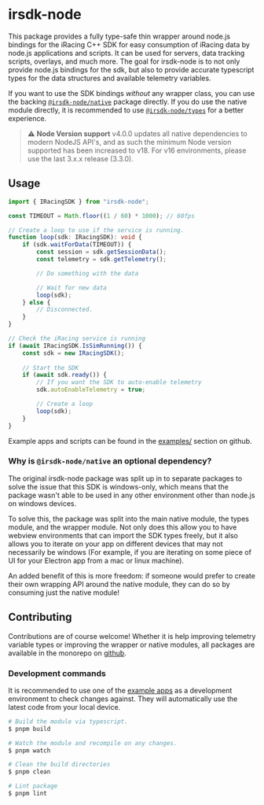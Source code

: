# irsdk-node

This package provides a fully type-safe thin wrapper around node.js bindings for the iRacing C++ SDK for easy consumption of iRacing data by node.js applications and scripts. It can be used for servers, data tracking scripts, overlays, and much more. The goal for irsdk-node is to not only provide node.js bindings for the sdk, but also to provide accurate typescript types for the data structures and available telemetry variables.

If you want to use the SDK bindings _without_ any wrapper class, you can use the backing [`@irsdk-node/native`](https://github.com/bengsfort/irsdk-node/tree/main/packages/irsdk-node-native) package directly. If you do use the native module directly, it is recommended to use [`@irsdk-node/types`](https://github.com/bengsfort/irsdk-node/tree/main/packages/irsdk-node-types) for a better experience.

> ⚠️ **Node Version support** v4.0.0 updates all native dependencies to modern NodeJS API's, and as such the minimum Node version supported has been increased to v18. For v16 environments, please use the last 3.x.x release (3.3.0).

## Usage

```ts
import { IRacingSDK } from "irsdk-node";

const TIMEOUT = Math.floor((1 / 60) * 1000); // 60fps

// Create a loop to use if the service is running.
function loop(sdk: IRacingSDK): void {
    if (sdk.waitForData(TIMEOUT)) {
        const session = sdk.getSessionData();
        const telemetry = sdk.getTelemetry();

        // Do something with the data

        // Wait for new data
        loop(sdk);
    } else {
        // Disconnected.
    }
}

// Check the iRacing service is running
if (await IRacingSDK.IsSimRunning()) {
    const sdk = new IRacingSDK();
    
    // Start the SDK
    if (await sdk.ready()) {
        // If you want the SDK to auto-enable telemetry
        sdk.autoEnableTelemetry = true;

        // Create a loop
        loop(sdk);
    }
}
```

Example apps and scripts can be found in the [examples/](https://github.com/bengsfort/irsdk-node/tree/main/examples/) section on github.

### Why is `@irsdk-node/native` an optional dependency?

The original irsdk-node package was split up in to separate packages to solve the issue that this SDK is windows-only, which means that the package wasn't able to be used in any other environment other than node.js on windows devices.

To solve this, the package was split into the main native module, the types module, and the wrapper module. Not only does this allow you to have webview environments that can import the SDK types freely, but it also allows you to iterate on your app on different devices that may not necessarily be windows (For example, if you are iterating on some piece of UI for your Electron app from a mac or linux machine).

An added benefit of this is more freedom: if someone would prefer to create their own wrapping API around the native module, they can do so by consuming just the native module!

## Contributing

Contributions are of course welcome! Whether it is help improving telemetry variable types or improving the wrapper or native modules, all packages are available in the monorepo on [github](https://github.com/bengsfort/irsdk-node/).

### Development commands

It is recommended to use one of the [example apps](https://github.com/bengsfort/irsdk-node/tree/main/examples/) as a development environment to check changes against. They will automatically use the latest code from your local device.

```sh
# Build the module via typescript.
$ pnpm build

# Watch the module and recompile on any changes.
$ pnpm watch

# Clean the build directories
$ pnpm clean

# Lint package
$ pnpm lint
```
